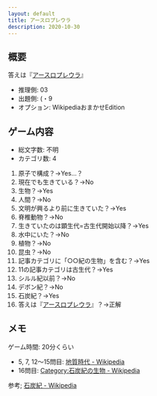 ```yaml
---
layout: default
title: アースロプレウラ
description: 2020-10-30
---
```


## 概要

答えは『[アースロプレウラ](https://ja.wikipedia.org/wiki/%E3%82%A2%E3%83%BC%E3%82%B9%E3%83%AD%E3%83%97%E3%83%AC%E3%82%A6%E3%83%A9)』

- 推理側: 03
- 出題側: (・9
- オプション: WikipediaおまかせEdition

## ゲーム内容

- 総文字数: 不明
- カテゴリ数: 4

1. 原子で構成？→Yes…？
2. 現在でも生きている？→No
3. 生物？→Yes
4. 人間？→No
5. 文明が興るより前に生きていた？→Yes
6. 脊椎動物？→No
7. 生きていたのは顕生代=古生代開始以降？→Yes
8. 水中にいた？→No
9. 植物？→No
10. 昆虫？→No
11. 記事カテゴリに「○○紀の生物」を含む？→Yes
12. 11の記事カテゴリは古生代？→Yes
13. シルル紀以前？→No
14. デボン紀？→No
15. 石炭紀？→Yes
16. 答えは『[アースロプレウラ](https://ja.wikipedia.org/wiki/%E3%82%A2%E3%83%BC%E3%82%B9%E3%83%AD%E3%83%97%E3%83%AC%E3%82%A6%E3%83%A9)』？→正解

## メモ

ゲーム時間: 20分くらい

- 5, 7, 12～15問目: [地質時代 - Wikipedia](https://ja.wikipedia.org/wiki/%E5%9C%B0%E8%B3%AA%E6%99%82%E4%BB%A3)
- 16問目: [Category:石炭紀の生物 - Wikipedia](https://ja.wikipedia.org/wiki/Category:%E7%9F%B3%E7%82%AD%E7%B4%80%E3%81%AE%E7%94%9F%E7%89%A9)

参考; [石炭紀 - Wikipedia](https://ja.wikipedia.org/wiki/%E7%9F%B3%E7%82%AD%E7%B4%80)
